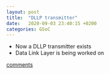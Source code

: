 ```yaml
---
layout: post
title:  "DLLP transmitter"
date:   2020-09-03 23:40:15 +0200
categories: GSoC
---
```

- Now a DLLP transmitter exists
- Data Link Layer is being worked on

[comments][comments]

[git]: https://github.com/ECP5-PCIe/ECP5-PCIe
[Comments]: https://github.com/ECP5-PCIe/ECP5-PCIe.github.io/issues/39